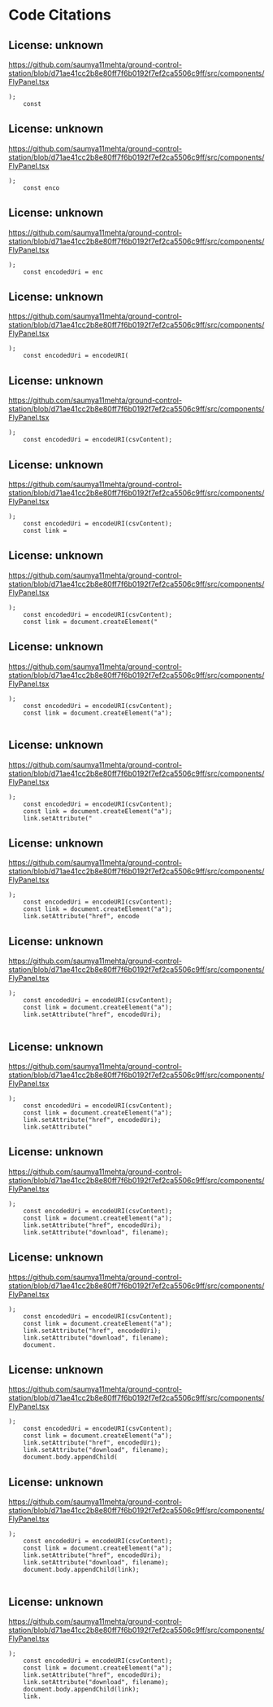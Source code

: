 # Code Citations

## License: unknown
https://github.com/saumya11mehta/ground-control-station/blob/d71ae41cc2b8e80ff7f6b0192f7ef2ca5506c9ff/src/components/FlyPanel.tsx

```
);
    const
```


## License: unknown
https://github.com/saumya11mehta/ground-control-station/blob/d71ae41cc2b8e80ff7f6b0192f7ef2ca5506c9ff/src/components/FlyPanel.tsx

```
);
    const enco
```


## License: unknown
https://github.com/saumya11mehta/ground-control-station/blob/d71ae41cc2b8e80ff7f6b0192f7ef2ca5506c9ff/src/components/FlyPanel.tsx

```
);
    const encodedUri = enc
```


## License: unknown
https://github.com/saumya11mehta/ground-control-station/blob/d71ae41cc2b8e80ff7f6b0192f7ef2ca5506c9ff/src/components/FlyPanel.tsx

```
);
    const encodedUri = encodeURI(
```


## License: unknown
https://github.com/saumya11mehta/ground-control-station/blob/d71ae41cc2b8e80ff7f6b0192f7ef2ca5506c9ff/src/components/FlyPanel.tsx

```
);
    const encodedUri = encodeURI(csvContent);
```


## License: unknown
https://github.com/saumya11mehta/ground-control-station/blob/d71ae41cc2b8e80ff7f6b0192f7ef2ca5506c9ff/src/components/FlyPanel.tsx

```
);
    const encodedUri = encodeURI(csvContent);
    const link =
```


## License: unknown
https://github.com/saumya11mehta/ground-control-station/blob/d71ae41cc2b8e80ff7f6b0192f7ef2ca5506c9ff/src/components/FlyPanel.tsx

```
);
    const encodedUri = encodeURI(csvContent);
    const link = document.createElement("
```


## License: unknown
https://github.com/saumya11mehta/ground-control-station/blob/d71ae41cc2b8e80ff7f6b0192f7ef2ca5506c9ff/src/components/FlyPanel.tsx

```
);
    const encodedUri = encodeURI(csvContent);
    const link = document.createElement("a");
    
```


## License: unknown
https://github.com/saumya11mehta/ground-control-station/blob/d71ae41cc2b8e80ff7f6b0192f7ef2ca5506c9ff/src/components/FlyPanel.tsx

```
);
    const encodedUri = encodeURI(csvContent);
    const link = document.createElement("a");
    link.setAttribute("
```


## License: unknown
https://github.com/saumya11mehta/ground-control-station/blob/d71ae41cc2b8e80ff7f6b0192f7ef2ca5506c9ff/src/components/FlyPanel.tsx

```
);
    const encodedUri = encodeURI(csvContent);
    const link = document.createElement("a");
    link.setAttribute("href", encode
```


## License: unknown
https://github.com/saumya11mehta/ground-control-station/blob/d71ae41cc2b8e80ff7f6b0192f7ef2ca5506c9ff/src/components/FlyPanel.tsx

```
);
    const encodedUri = encodeURI(csvContent);
    const link = document.createElement("a");
    link.setAttribute("href", encodedUri);
    
```


## License: unknown
https://github.com/saumya11mehta/ground-control-station/blob/d71ae41cc2b8e80ff7f6b0192f7ef2ca5506c9ff/src/components/FlyPanel.tsx

```
);
    const encodedUri = encodeURI(csvContent);
    const link = document.createElement("a");
    link.setAttribute("href", encodedUri);
    link.setAttribute("
```


## License: unknown
https://github.com/saumya11mehta/ground-control-station/blob/d71ae41cc2b8e80ff7f6b0192f7ef2ca5506c9ff/src/components/FlyPanel.tsx

```
);
    const encodedUri = encodeURI(csvContent);
    const link = document.createElement("a");
    link.setAttribute("href", encodedUri);
    link.setAttribute("download", filename);
```


## License: unknown
https://github.com/saumya11mehta/ground-control-station/blob/d71ae41cc2b8e80ff7f6b0192f7ef2ca5506c9ff/src/components/FlyPanel.tsx

```
);
    const encodedUri = encodeURI(csvContent);
    const link = document.createElement("a");
    link.setAttribute("href", encodedUri);
    link.setAttribute("download", filename);
    document.
```


## License: unknown
https://github.com/saumya11mehta/ground-control-station/blob/d71ae41cc2b8e80ff7f6b0192f7ef2ca5506c9ff/src/components/FlyPanel.tsx

```
);
    const encodedUri = encodeURI(csvContent);
    const link = document.createElement("a");
    link.setAttribute("href", encodedUri);
    link.setAttribute("download", filename);
    document.body.appendChild(
```


## License: unknown
https://github.com/saumya11mehta/ground-control-station/blob/d71ae41cc2b8e80ff7f6b0192f7ef2ca5506c9ff/src/components/FlyPanel.tsx

```
);
    const encodedUri = encodeURI(csvContent);
    const link = document.createElement("a");
    link.setAttribute("href", encodedUri);
    link.setAttribute("download", filename);
    document.body.appendChild(link);
    
```


## License: unknown
https://github.com/saumya11mehta/ground-control-station/blob/d71ae41cc2b8e80ff7f6b0192f7ef2ca5506c9ff/src/components/FlyPanel.tsx

```
);
    const encodedUri = encodeURI(csvContent);
    const link = document.createElement("a");
    link.setAttribute("href", encodedUri);
    link.setAttribute("download", filename);
    document.body.appendChild(link);
    link.
```

